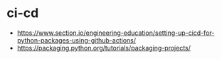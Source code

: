 # ci-cd

- https://www.section.io/engineering-education/setting-up-cicd-for-python-packages-using-github-actions/
- https://packaging.python.org/tutorials/packaging-projects/